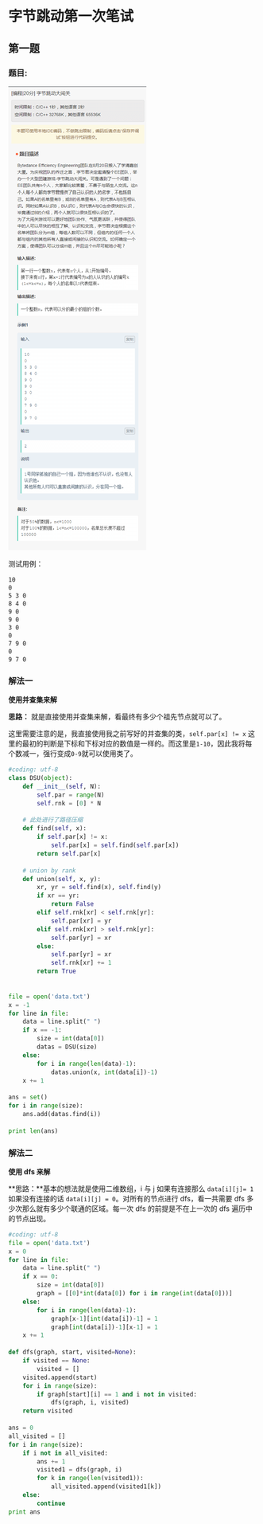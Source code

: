 # 字节跳动第一次笔试
## 第一题

### 题目:

![question1](https://github.com/Catcheryp/Interview-question/blob/master/images/1.png)

测试用例：

```
10
0
5 3 0
8 4 0
9 0
9 0
3 0
0
7 9 0
0
9 7 0
```



### 解法一

**使用并查集来解**

**思路：** 就是直接使用并查集来解，看最终有多少个祖先节点就可以了。

这里需要注意的是，我直接使用我之前写好的并查集的类，`self.par[x] != x` 这里的最初的判断是下标和下标对应的数值是一样的。而这里是`1-10`，因此我将每个数减一，强行变成`0-9`就可以使用类了。

```python
#coding: utf-8
class DSU(object):
    def __init__(self, N):
        self.par = range(N)
        self.rnk = [0] * N
    
    # 此处进行了路径压缩
    def find(self, x):
        if self.par[x] != x:
            self.par[x] = self.find(self.par[x])
        return self.par[x]
        
    # union by rank
    def union(self, x, y):
        xr, yr = self.find(x), self.find(y)
        if xr == yr:
            return False
        elif self.rnk[xr] < self.rnk[yr]:
            self.par[xr] = yr
        elif self.rnk[xr] > self.rnk[yr]:
            self.par[yr] = xr
        else:
            self.par[yr] = xr
            self.rnk[xr] += 1
        return True


file = open('data.txt')
x = -1
for line in file:
    data = line.split(" ")
    if x == -1:
        size = int(data[0])
        datas = DSU(size)
    else:
        for i in range(len(data)-1):
            datas.union(x, int(data[i])-1)
    x += 1

ans = set()
for i in range(size):
    ans.add(datas.find(i))

print len(ans)
```



### 解法二

**使用 dfs 来解**

**思路：**基本的想法就是使用二维数组，i 与 j 如果有连接那么 `data[i][j]= 1` 如果没有连接的话 `data[i][j] = 0`。对所有的节点进行 dfs，看一共需要 dfs 多少次那么就有多少个联通的区域。每一次 dfs 的前提是不在上一次的 dfs 遍历中的节点出现。

```python
#coding: utf-8
file = open('data.txt')
x = 0
for line in file:
    data = line.split(" ")
    if x == 0:
        size = int(data[0])
        graph = [[0]*int(data[0]) for i in range(int(data[0]))]
    else:
    	for i in range(len(data)-1):
    		graph[x-1][int(data[i])-1] = 1
    		graph[int(data[i])-1][x-1] = 1
    x += 1

def dfs(graph, start, visited=None):
	if visited == None:
		visited = []
	visited.append(start)
	for i in range(size):
		if graph[start][i] == 1 and i not in visited:
			dfs(graph, i, visited)
	return visited

ans = 0
all_visited = []
for i in range(size):
	if i not in all_visited:
		ans += 1
		visited1 = dfs(graph, i)
		for k in range(len(visited1)):
			all_visited.append(visited1[k])
	else:
		continue
print ans
```

